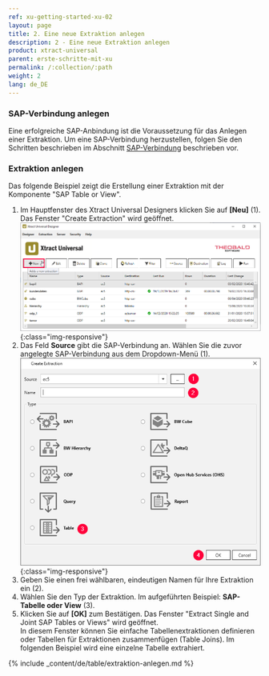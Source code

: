 ```yaml
---
ref: xu-getting-started-xu-02
layout: page
title: 2. Eine neue Extraktion anlegen
description: 2 - Eine neue Extraktion anlegen
product: xtract-universal
parent: erste-schritte-mit-xu
permalink: /:collection/:path
weight: 2
lang: de_DE
---
```

### SAP-Verbindung anlegen

Eine erfolgreiche SAP-Anbindung ist die Voraussetzung für das Anlegen einer Extraktion. Um eine SAP-Verbindung herzustellen, folgen Sie den Schritten beschrieben im Abschnitt [SAP-Verbindung](../einfuehrung/sap-verbindungen-anlegen) beschrieben vor. 


### Extraktion anlegen
Das folgende Beispiel zeigt die Erstellung einer Extraktion mit der Komponente "SAP Table or View".
1. Im Hauptfenster des Xtract Universal Designers klicken Sie auf **[Neu]** (1).
Das Fenster "Create Extraction" wird geöffnet. 
![Create-New-Table-Extraction](/img/content/xu_extraction_anlegen.png){:class="img-responsive"}
2. Das Feld **Source** gibt die SAP-Verbindung an. Wählen Sie die zuvor angelegte SAP-Verbindung aus dem Dropdown-Menü (1).
![Table_or_View](/img/content/table/table_new_extraction.png){:class="img-responsive"}
3. Geben Sie einen frei wählbaren, eindeutigen Namen für Ihre Extraktion ein (2).
4. Wählen Sie den Typ der Extraktion. Im aufgeführten Beispiel: **SAP-Tabelle oder View** (3). <br>
5. Klicken Sie auf **[OK]** zum Bestätigen.
Das Fenster "Extract Single and Joint SAP Tables or Views" wird geöffnet. <br>
In diesem Fenster können Sie einfache Tabellenextraktionen definieren oder Tabellen für Extraktionen zusammenfügen (Table Joins). Im folgenden Beispiel wird eine einzelne Tabelle extrahiert.



{% include _content/de/table/extraktion-anlegen.md  %}